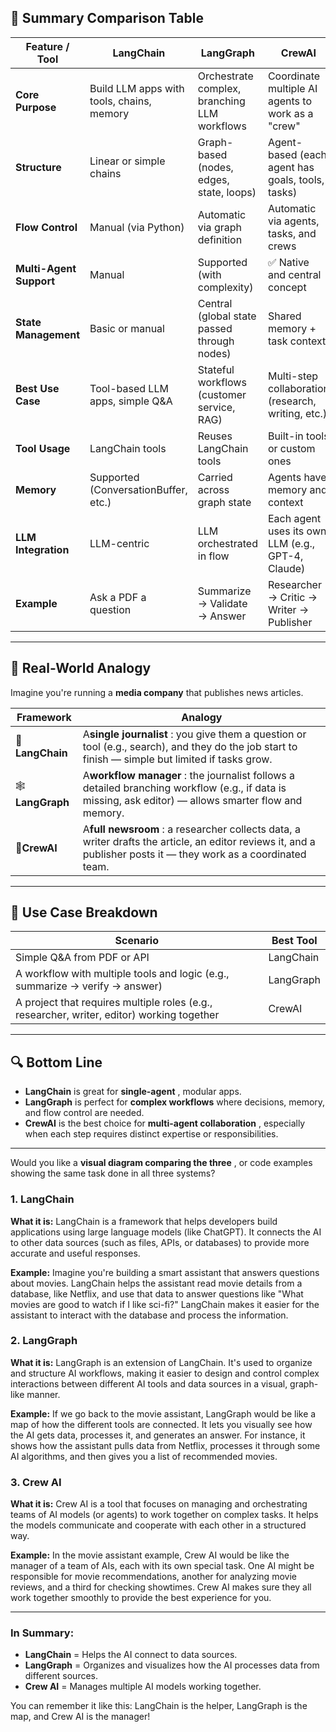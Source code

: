 
## 🧠 Summary Comparison Table

| Feature / Tool                | **LangChain**                       | **LangGraph**                          | **CrewAI**                                   |
| ----------------------------- | ----------------------------------------- | -------------------------------------------- | -------------------------------------------------- |
| **Core Purpose**        | Build LLM apps with tools, chains, memory | Orchestrate complex, branching LLM workflows | Coordinate multiple AI agents to work as a "crew"  |
| **Structure**           | Linear or simple chains                   | Graph-based (nodes, edges, state, loops)     | Agent-based (each agent has goals, tools, tasks)   |
| **Flow Control**        | Manual (via Python)                       | Automatic via graph definition               | Automatic via agents, tasks, and crews             |
| **Multi-Agent Support** | Manual                                    | Supported (with complexity)                  | ✅ Native and central concept                      |
| **State Management**    | Basic or manual                           | Central (global state passed through nodes)  | Shared memory + task context                       |
| **Best Use Case**       | Tool-based LLM apps, simple Q&A           | Stateful workflows (customer service, RAG)   | Multi-step collaboration (research, writing, etc.) |
| **Tool Usage**          | LangChain tools                           | Reuses LangChain tools                       | Built-in tools or custom ones                      |
| **Memory**              | Supported (ConversationBuffer, etc.)      | Carried across graph state                   | Agents have memory and context                     |
| **LLM Integration**     | LLM-centric                               | LLM orchestrated in flow                     | Each agent uses its own LLM (e.g., GPT-4, Claude)  |
| **Example**             | Ask a PDF a question                      | Summarize → Validate → Answer              | Researcher → Critic → Writer → Publisher        |

---

## 🔄 Real-World Analogy

Imagine you're running a **media company** that publishes news articles.

| Framework               | Analogy                                                                                                                                                                |
| ----------------------- | ---------------------------------------------------------------------------------------------------------------------------------------------------------------------- |
| 🧰**LangChain**   | A**single journalist** : you give them a question or tool (e.g., search), and they do the job start to finish — simple but limited if tasks grow.               |
| 🕸️**LangGraph** | A**workflow manager** : the journalist follows a detailed branching workflow (e.g., if data is missing, ask editor) — allows smarter flow and memory.           |
| 👥**CrewAI**      | A**full newsroom** : a researcher collects data, a writer drafts the article, an editor reviews it, and a publisher posts it — they work as a coordinated team. |

---

## 🎯 Use Case Breakdown

| Scenario                                                                                   | Best Tool |
| ------------------------------------------------------------------------------------------ | --------- |
| Simple Q&A from PDF or API                                                                 | LangChain |
| A workflow with multiple tools and logic (e.g., summarize → verify → answer)             | LangGraph |
| A project that requires multiple roles (e.g., researcher, writer, editor) working together | CrewAI    |

---

## 🔍 Bottom Line

* **LangChain** is great for  **single-agent** , modular apps.
* **LangGraph** is perfect for **complex workflows** where decisions, memory, and flow control are needed.
* **CrewAI** is the best choice for  **multi-agent collaboration** , especially when each step requires distinct expertise or responsibilities.

---

Would you like a  **visual diagram comparing the three** , or code examples showing the same task done in all three systems?





### 1. **LangChain**

**What it is:** LangChain is a framework that helps developers build applications using large language models (like ChatGPT). It connects the AI to other data sources (such as files, APIs, or databases) to provide more accurate and useful responses.

**Example:** Imagine you're building a smart assistant that answers questions about movies. LangChain helps the assistant read movie details from a database, like Netflix, and use that data to answer questions like "What movies are good to watch if I like sci-fi?" LangChain makes it easier for the assistant to interact with the database and process the information.

### 2. **LangGraph**

**What it is:** LangGraph is an extension of LangChain. It's used to organize and structure AI workflows, making it easier to design and control complex interactions between different AI tools and data sources in a visual, graph-like manner.

**Example:** If we go back to the movie assistant, LangGraph would be like a map of how the different tools are connected. It lets you visually see how the AI gets data, processes it, and generates an answer. For instance, it shows how the assistant pulls data from Netflix, processes it through some AI algorithms, and then gives you a list of recommended movies.

### 3. **Crew AI**

**What it is:** Crew AI is a tool that focuses on managing and orchestrating teams of AI models (or agents) to work together on complex tasks. It helps the models communicate and cooperate with each other in a structured way.

**Example:** In the movie assistant example, Crew AI would be like the manager of a team of AIs, each with its own special task. One AI might be responsible for movie recommendations, another for analyzing movie reviews, and a third for checking showtimes. Crew AI makes sure they all work together smoothly to provide the best experience for you.

---

### In Summary:

* **LangChain** = Helps the AI connect to data sources.
* **LangGraph** = Organizes and visualizes how the AI processes data from different sources.
* **Crew AI** = Manages multiple AI models working together.

You can remember it like this: LangChain is the helper, LangGraph is the map, and Crew AI is the manager!
